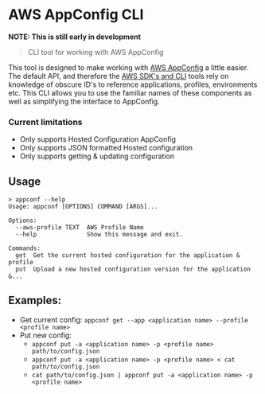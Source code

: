 # AWS AppConfig CLI

**NOTE: This is still early in development**

> CLI tool for working with AWS AppConfig

This tool is designed to make working with [AWS AppConfig](https://docs.aws.amazon.com/appconfig/latest/userguide/what-is-appconfig.html) a little easier. The default API, and therefore the [AWS SDK's and CLI](https://docs.aws.amazon.com/cli/latest/reference/appconfig/index.html) tools rely on knowledge of obscure ID's to reference applications, profiles, environments etc. This CLI allows you to use the familiar names of these components as well as simplifying the interface to AppConfig.


### Current limitations
- Only supports Hosted Configuration AppConfig
- Only supports JSON formatted Hosted configuration
- Only supports getting & updating configuration


## Usage

```
> appconf --help
Usage: appconf [OPTIONS] COMMAND [ARGS]...

Options:
  --aws-profile TEXT  AWS Profile Name
  --help              Show this message and exit.

Commands:
  get  Get the current hosted configuration for the application & profile
  put  Upload a new hosted configuration version for the application &...
```

## Examples:

- Get current config: `appconf get --app <application name> --profile <profile name>`
- Put new config: 
  - `appconf put -a <application name> -p <profile name> path/to/config.json`
  - `appconf put -a <application name> -p <profile name> < cat path/to/config.json`
  - `cat path/to/config.json | appconf put -a <application name> -p <profile name>`
